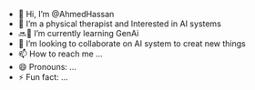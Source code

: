 - 👋 Hi, I’m @AhmedHassan
- 👀 I’m a physical therapist and Interested in AI systems 
- 🔜📖 I’m currently learning GenAi
- 🤝 I’m looking to collaborate on AI system to creat new things 
- 📫 How to reach me ...
- 😄 Pronouns: ...
- ⚡ Fun fact: ...

<!---
ahmed11410/ahmed11410 is a ✨ special ✨ repository because its `README.md` (this file) appears on your GitHub profile.
You can click the Preview link to take a look at your changes.
--->
